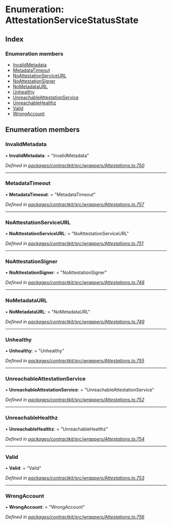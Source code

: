 # Enumeration: AttestationServiceStatusState

## Index

### Enumeration members

* [InvalidMetadata](_wrappers_attestations_.attestationservicestatusstate.md#invalidmetadata)
* [MetadataTimeout](_wrappers_attestations_.attestationservicestatusstate.md#metadatatimeout)
* [NoAttestationServiceURL](_wrappers_attestations_.attestationservicestatusstate.md#noattestationserviceurl)
* [NoAttestationSigner](_wrappers_attestations_.attestationservicestatusstate.md#noattestationsigner)
* [NoMetadataURL](_wrappers_attestations_.attestationservicestatusstate.md#nometadataurl)
* [Unhealthy](_wrappers_attestations_.attestationservicestatusstate.md#unhealthy)
* [UnreachableAttestationService](_wrappers_attestations_.attestationservicestatusstate.md#unreachableattestationservice)
* [UnreachableHealthz](_wrappers_attestations_.attestationservicestatusstate.md#unreachablehealthz)
* [Valid](_wrappers_attestations_.attestationservicestatusstate.md#valid)
* [WrongAccount](_wrappers_attestations_.attestationservicestatusstate.md#wrongaccount)

## Enumeration members

###  InvalidMetadata

• **InvalidMetadata**: = "InvalidMetadata"

*Defined in [packages/contractkit/src/wrappers/Attestations.ts:750](https://github.com/celo-org/celo-monorepo/blob/master/packages/contractkit/src/wrappers/Attestations.ts#L750)*

___

###  MetadataTimeout

• **MetadataTimeout**: = "MetadataTimeout"

*Defined in [packages/contractkit/src/wrappers/Attestations.ts:757](https://github.com/celo-org/celo-monorepo/blob/master/packages/contractkit/src/wrappers/Attestations.ts#L757)*

___

###  NoAttestationServiceURL

• **NoAttestationServiceURL**: = "NoAttestationServiceURL"

*Defined in [packages/contractkit/src/wrappers/Attestations.ts:751](https://github.com/celo-org/celo-monorepo/blob/master/packages/contractkit/src/wrappers/Attestations.ts#L751)*

___

###  NoAttestationSigner

• **NoAttestationSigner**: = "NoAttestationSigner"

*Defined in [packages/contractkit/src/wrappers/Attestations.ts:748](https://github.com/celo-org/celo-monorepo/blob/master/packages/contractkit/src/wrappers/Attestations.ts#L748)*

___

###  NoMetadataURL

• **NoMetadataURL**: = "NoMetadataURL"

*Defined in [packages/contractkit/src/wrappers/Attestations.ts:749](https://github.com/celo-org/celo-monorepo/blob/master/packages/contractkit/src/wrappers/Attestations.ts#L749)*

___

###  Unhealthy

• **Unhealthy**: = "Unhealthy"

*Defined in [packages/contractkit/src/wrappers/Attestations.ts:755](https://github.com/celo-org/celo-monorepo/blob/master/packages/contractkit/src/wrappers/Attestations.ts#L755)*

___

###  UnreachableAttestationService

• **UnreachableAttestationService**: = "UnreachableAttestationService"

*Defined in [packages/contractkit/src/wrappers/Attestations.ts:752](https://github.com/celo-org/celo-monorepo/blob/master/packages/contractkit/src/wrappers/Attestations.ts#L752)*

___

###  UnreachableHealthz

• **UnreachableHealthz**: = "UnreachableHealthz"

*Defined in [packages/contractkit/src/wrappers/Attestations.ts:754](https://github.com/celo-org/celo-monorepo/blob/master/packages/contractkit/src/wrappers/Attestations.ts#L754)*

___

###  Valid

• **Valid**: = "Valid"

*Defined in [packages/contractkit/src/wrappers/Attestations.ts:753](https://github.com/celo-org/celo-monorepo/blob/master/packages/contractkit/src/wrappers/Attestations.ts#L753)*

___

###  WrongAccount

• **WrongAccount**: = "WrongAccount"

*Defined in [packages/contractkit/src/wrappers/Attestations.ts:756](https://github.com/celo-org/celo-monorepo/blob/master/packages/contractkit/src/wrappers/Attestations.ts#L756)*
